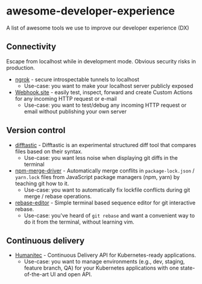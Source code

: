 # awesome-developer-experience
A list of awesome tools we use to improve our developer experience (DX)

## Connectivity

Escape from localhost while in development mode. Obvious security risks in production.

* [ngrok](https://ngrok.com/) - secure introspectable tunnels to localhost
  * Use-case: you want to make your localhost server publicly exposed
* [Webhook.site](https://webhook.site/) - easily test, inspect, forward and create Custom Actions for any incoming HTTP request or e-mail
  * Use-case: you want to test/debug any incoming HTTP request or email without publishing your own server

## Version control

* [difftastic](https://github.com/Wilfred/difftastic) - Difftastic is an experimental structured diff tool that compares files based on their syntax.
  * Use-case: you want less noise when displaying git diffs in the terminal
* [npm-merge-driver](https://www.npmjs.com/package/npm-merge-driver) - Automatically merge conflits in `package-lock.json` / `yarn.lock` files from JavaScript package managers (npm, yarn) by teaching git how to it.
  * Use-case: you want to automatically fix lockfile conflicts during git merge / rebase operations.
* [rebase-editor](https://www.npmjs.com/package/rebase-editor) - Simple terminal based sequence editor for git interactive rebase.
  * Use-case: you've heard of `git rebase` and want a convenient way to do it from the terminal, without learning vim.

## Continuous delivery

* [Humanitec](https://humanitec.com) - Continuous Delivery API for Kubernetes-ready applications.
  * Use-case: you want to manage environments (e.g., dev, staging, feature branch, QA) for your Kubernetes applications with one state-of-the-art UI and open API.
